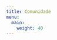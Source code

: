 ```yaml
---
title: Comunidade
menu:
  main:
    weight: 40
---
```


<!--add blocks of content here to add more sections to the community page -->
